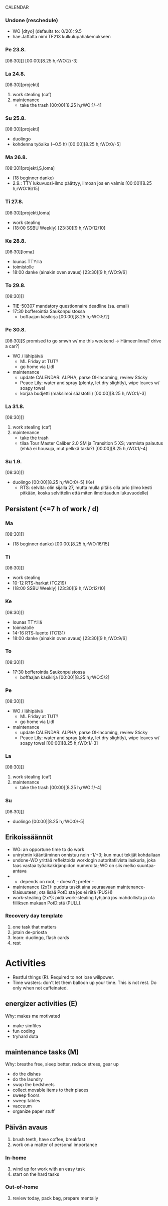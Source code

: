 CALENDAR
### Undone (reschedule)
- WO [dtyo] (defaults to: 0/20): 9.5
- hae Jaffalta nimi TF213 kulkulupahakemukseen

### Pe 23.8.
[08:30][]
[00:00][8.25 h,rWO:2/-3]
### La 24.8.
[08:30][projekti]
1. work stealing (caf)
2. maintenance
    - take the trash
[00:00][8.25 h,rWO:1/-4]
### Su 25.8.
[08:30][projekti]
- duolingo
- kohdenna työaika (~0.5 h)
[00:00][8.25 h,rWO:0/-5]
### Ma 26.8.
[08:30][projekti,S,loma]
- (18 beginner danke)
- 2.9.: TTY lukuvuosi-ilmo päättyy, ilmoan jos en valmis
[00:00][8.25 h,rWO:16/15]
### Ti 27.8.
[08:30][projekti,loma]
- work stealing
- (18:00 SSBU Weekly)
[23:30][9 h,rWO:12/10]
### Ke 28.8.
[08:30][loma]
- lounas TTY:llä
- toimistolle
- 18:00 danke (ainakin oven avaus)
[23:30][9 h,rWO:9/6]
### To 29.8.
[08:30][]
- TIE-50307 mandatory questionnaire deadline (sa. email)
- 17:30 bofferointia Saukonpuistossa
    * boffaajan käsikirja
[00:00][8.25 h,rWO:5/2]
### Pe 30.8.
[08:30][S promised to go smwh w/ me this weekend -> Hämeenlinna? drive a car?]
- WO / lähipäivä
    * ML Friday at TUT?
    * go home via Lidl
- maintenance
    - update CALENDAR: ALPHA, parse OI-Incoming, review Sticky
    - Peace Lily: water and spray (plenty, let dry slightly), wipe leaves w/ soapy towel
    - korjaa budjetti (maksimoi säästötili)
[00:00][8.25 h,rWO:1/-3]
### La 31.8.
[08:30][]
1. work stealing (caf)
2. maintenance
    - take the trash
    - tilaa Tour Master Caliber 2.0 SM ja Transition 5 XS; varmista palautus (ehkä ei housuja, mut pelkkä takki?)
[00:00][8.25 h,rWO:1/-4]
### Su 1.9.
[08:30][]
- duolingo
[00:00][8.25 h,rWO:0/-5]
(Ke)
    * RTS: selvitä: olin sijalla 27, mutta mulla pitäis olla prio (ilmo kesti pitkään, koska selvittelin että miten ilmoittaudun lukuvuodelle)


## Persistent (<=7 h of work / d)
### Ma
[08:30][]
- (18 beginner danke)
[00:00][8.25 h,rWO:16/15]
### Ti
[08:30][]
- work stealing
- 10-12 RTS-harkat (TC219)
- (18:00 SSBU Weekly)
[23:30][9 h,rWO:12/10]
### Ke
[08:30][]
- lounas TTY:llä
- toimistolle
- 14-16 RTS-luento (TC131)
- 18:00 danke (ainakin oven avaus)
[23:30][9 h,rWO:9/6]
### To
[08:30][]
- 17:30 bofferointia Saukonpuistossa
    * boffaajan käsikirja
[00:00][8.25 h,rWO:5/2]
### Pe
[08:30][]
- WO / lähipäivä
    * ML Friday at TUT?
    * go home via Lidl
- maintenance
    - update CALENDAR: ALPHA, parse OI-Incoming, review Sticky
    - Peace Lily: water and spray (plenty, let dry slightly), wipe leaves w/ soapy towel
[00:00][8.25 h,rWO:1/-3]
### La
[08:30][]
1. work stealing (caf)
2. maintenance
    - take the trash
[00:00][8.25 h,rWO:1/-4]
### Su
[08:30][]
- duolingo
[00:00][8.25 h,rWO:0/-5]


## Erikoissäännöt
- WO: an opportune time to do work
- unirytmin kääntäminen onnistuu noin -1/+3; kun muut tekijät kohdallaan
- undone-WO yrittää reflektoida worklogin autoritatiivista laskuria, joka taas vastaa
  työaikakirjanpidon numeroita; WO on siis melko suuntaa-antava
- * depends on root, - doesn't; prefer -
- maintenance (2x?): pudota taskit aina seuraavaan maintenance-tilaisuuteen; ota lisää PotD:sta jos ei riitä (PUSH)
- work-stealing (2x?): pidä work-stealing tyhjänä jos mahdollista ja ota fiiliksen mukaan PotD:stä (PULL).

### Recovery day template
1. one task that matters
2. jotain de-priosta
3. learn: duolingo, flash cards
4. rest

# Activities
- Restful things (R). Required to not lose willpower.
- Time wasters: don't let them balloon up your time. This is not rest. Do only when not caffeinated.

## energizer activities (E)
Why: makes me motivated
- make simfiles
- fun coding
- tryhard dota
## maintenance tasks (M)
Why: breathe free, sleep better, reduce stress, gear up
- do the dishes
- do the laundry
- swap the bedsheets
- collect movable items to their places
- sweep floors
- sweep tables
- vaccuum
- organize paper stuff

## Päivän avaus
1. brush teeth, have coffee, breakfast
2. work on a matter of personal importance
### In-home
3. wind up for work with an easy task
4. start on the hard tasks
### Out-of-home
3. review today, pack bag, prepare mentally

